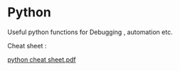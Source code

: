 # Python
Useful python functions for Debugging , automation etc.

Cheat sheet : 

[python cheat sheet.pdf](https://github.com/niravigad/Python/files/7284692/python.cheat.sheet.pdf)
